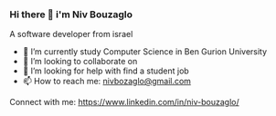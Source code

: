 ### Hi there 👋 i'm Niv Bouzaglo
  A software developer from israel
 
- 🌱 I’m currently study Computer Science in Ben Gurion University
- 👯 I’m looking to collaborate on 
- 🤔 I’m looking for help with find a student job
- 📫 How to reach me:
     nivbozaglo@gmail.com
     
Connect with me:
  https://www.linkedin.com/in/niv-bouzaglo/
